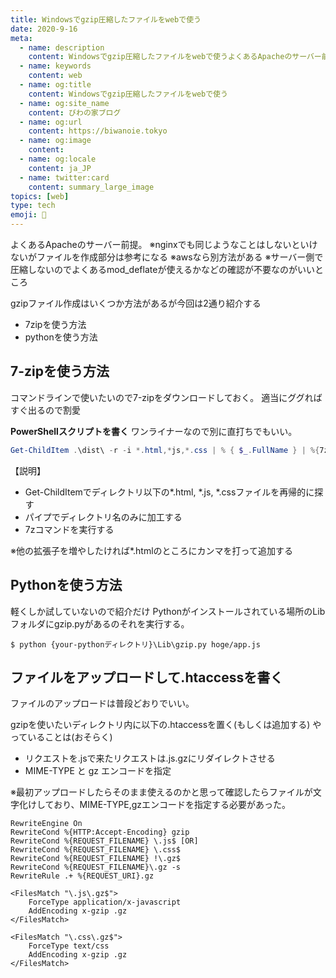```yaml
---
title: Windowsでgzip圧縮したファイルをwebで使う
date: 2020-9-16
meta:
  - name: description
    content: Windowsでgzip圧縮したファイルをwebで使うよくあるApacheのサーバー前提。
  - name: keywords
    content: web
  - name: og:title
    content: Windowsでgzip圧縮したファイルをwebで使う
  - name: og:site_name
    content: びわの家ブログ
  - name: og:url
    content: https://biwanoie.tokyo
  - name: og:image
    content: 
  - name: og:locale
    content: ja_JP
  - name: twitter:card
    content: summary_large_image
topics: [web] 
type: tech
emoji: 💛
---
```

よくあるApacheのサーバー前提。
※nginxでも同じようなことはしないといけないがファイルを作成部分は参考になる
※awsなら別方法がある
※サーバー側で圧縮しないのでよくあるmod_deflateが使えるかなどの確認が不要なのがいいところ

gzipファイル作成はいくつか方法があるが今回は2通り紹介する

- 7zipを使う方法
- pythonを使う方法


## 7-zipを使う方法

コマンドラインで使いたいので7-zipをダウンロードしておく。
適当にググればすぐ出るので割愛

**PowerShellスクリプトを書く**
ワンライナーなので別に直打ちでもいい。



````powershell
Get-ChildItem .\dist\ -r -i *.html,*js,*.css | % { $_.FullName } | %{7z a -sccUTF-8 $_".gz" $_}

````

【説明】

- Get-ChildItemでディレクトリ以下の*.html, *.js, *.cssファイルを再帰的に探す
- パイプでディレクトリ名のみに加工する
- 7zコマンドを実行する

※他の拡張子を増やしたければ*.htmlのところにカンマを打って追加する


## Pythonを使う方法

軽くしか試していないので紹介だけ
Pythonがインストールされている場所のLibフォルダにgzip.pyがあるのそれを実行する。



    $ python {your-pythonディレクトリ}\Lib\gzip.py hoge/app.js



## 
## ファイルをアップロードして.htaccessを書く

ファイルのアップロードは普段どおりでいい。

gzipを使いたいディレクトリ内に以下の.htaccessを置く(もしくは追加する)
やっていることは(おそらく)

- リクエストを.jsで来たリクエストは.js.gzにリダイレクトさせる
- MIME-TYPE と gz エンコードを指定

※最初アップロードしたらそのまま使えるのかと思って確認したらファイルが文字化けしており、MIME-TYPE,gzエンコードを指定する必要があった。


    RewriteEngine On
    RewriteCond %{HTTP:Accept-Encoding} gzip
    RewriteCond %{REQUEST_FILENAME} \.js$ [OR]
    RewriteCond %{REQUEST_FILENAME} \.css$
    RewriteCond %{REQUEST_FILENAME} !\.gz$
    RewriteCond %{REQUEST_FILENAME}\.gz -s
    RewriteRule .+ %{REQUEST_URI}.gz
    
    <FilesMatch "\.js\.gz$">
        ForceType application/x-javascript
        AddEncoding x-gzip .gz
    </FilesMatch>
    
    <FilesMatch "\.css\.gz$">
        ForceType text/css
        AddEncoding x-gzip .gz
    </FilesMatch>

